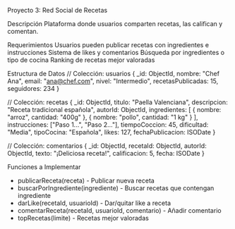 Proyecto 3: Red Social de Recetas

Descripción
Plataforma donde usuarios comparten recetas, las califican y comentan.

Requerimientos
Usuarios pueden publicar recetas con ingredientes e instrucciones
Sistema de likes y comentarios
Búsqueda por ingredientes o tipo de cocina
Ranking de recetas mejor valoradas

Estructura de Datos
// Colección: usuarios
{
  _id: ObjectId,
  nombre: "Chef Ana",
  email: "ana@chef.com",
  nivel: "Intermedio",
  recetasPublicadas: 15,
  seguidores: 234
}

// Colección: recetas
{
  _id: ObjectId,
  titulo: "Paella Valenciana",
  descripcion: "Receta tradicional española",
  autorId: ObjectId,
  ingredientes: [
    { nombre: "arroz", cantidad: "400g" },
    { nombre: "pollo", cantidad: "1 kg" }
  ],
  instrucciones: ["Paso 1...", "Paso 2..."],
  tiempoCoccion: 45,
  dificultad: "Media",
  tipoCocina: "Española",
  likes: 127,
  fechaPublicacion: ISODate
}

// Colección: comentarios
{
  _id: ObjectId,
  recetaId: ObjectId,
  autorId: ObjectId,
  texto: "¡Deliciosa receta!",
  calificacion: 5,
  fecha: ISODate
}


Funciones a Implementar
+ publicarReceta(receta) - Publicar nueva receta
+ buscarPorIngrediente(ingrediente) - Buscar recetas que contengan ingrediente
+ darLike(recetaId, usuarioId) - Dar/quitar like a receta
+ comentarReceta(recetaId, usuarioId, comentario) - Añadir comentario
+ topRecetas(limite) - Recetas mejor valoradas